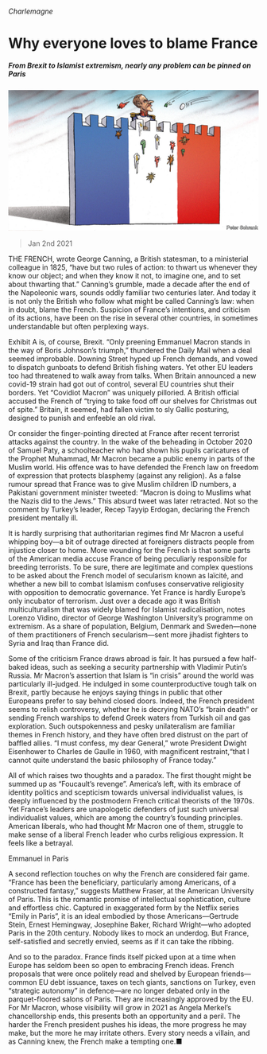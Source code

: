 ###### Charlemagne

# Why everyone loves to blame France 

##### From Brexit to Islamist extremism, nearly any problem can be pinned on Paris 

![image](images/20210102_EUD000_0.jpg) 

> Jan 2nd 2021 


THE FRENCH, wrote George Canning, a British statesman, to a ministerial colleague in 1825, “have but two rules of action: to thwart us whenever they know our object; and when they know it not, to imagine one, and to set about thwarting that.” Canning’s grumble, made a decade after the end of the Napoleonic wars, sounds oddly familiar two centuries later. And today it is not only the British who follow what might be called Canning’s law: when in doubt, blame the French. Suspicion of France’s intentions, and criticism of its actions, have been on the rise in several other countries, in sometimes understandable but often perplexing ways.


Exhibit A is, of course, Brexit. “Only preening Emmanuel Macron stands in the way of Boris Johnson’s triumph,” thundered the Daily Mail when a deal seemed improbable. Downing Street hyped up French demands, and vowed to dispatch gunboats to defend British fishing waters. Yet other EU leaders too had threatened to walk away from talks. When Britain announced a new covid-19 strain had got out of control, several EU countries shut their borders. Yet “Covidiot Macron” was uniquely pilloried. A British official accused the French of “trying to take food off our shelves for Christmas out of spite.” Britain, it seemed, had fallen victim to sly Gallic posturing, designed to punish and enfeeble an old rival.



Or consider the finger-pointing directed at France after recent terrorist attacks against the country. In the wake of the beheading in October 2020 of Samuel Paty, a schoolteacher who had shown his pupils caricatures of the Prophet Muhammad, Mr Macron became a public enemy in parts of the Muslim world. His offence was to have defended the French law on freedom of expression that protects blasphemy (against any religion). As a false rumour spread that France was to give Muslim children ID numbers, a Pakistani government minister tweeted: “Macron is doing to Muslims what the Nazis did to the Jews.” This absurd tweet was later retracted. Not so the comment by Turkey’s leader, Recep Tayyip Erdogan, declaring the French president mentally ill.


It is hardly surprising that authoritarian regimes find Mr Macron a useful whipping boy—a bit of outrage directed at foreigners distracts people from injustice closer to home. More wounding for the French is that some parts of the American media accuse France of being peculiarly responsible for breeding terrorists. To be sure, there are legitimate and complex questions to be asked about the French model of secularism known as laïcité, and whether a new bill to combat Islamism confuses conservative religiosity with opposition to democratic governance. Yet France is hardly Europe’s only incubator of terrorism. Just over a decade ago it was British multiculturalism that was widely blamed for Islamist radicalisation, notes Lorenzo Vidino, director of George Washington University’s programme on extremism. As a share of population, Belgium, Denmark and Sweden—none of them practitioners of French secularism—sent more jihadist fighters to Syria and Iraq than France did.


Some of the criticism France draws abroad is fair. It has pursued a few half-baked ideas, such as seeking a security partnership with Vladimir Putin’s Russia. Mr Macron’s assertion that Islam is “in crisis” around the world was particularly ill-judged. He indulged in some counterproductive tough talk on Brexit, partly because he enjoys saying things in public that other Europeans prefer to say behind closed doors. Indeed, the French president seems to relish controversy, whether he is decrying NATO’s “brain death” or sending French warships to defend Greek waters from Turkish oil and gas exploration. Such outspokenness and pesky unilateralism are familiar themes in French history, and they have often bred distrust on the part of baffled allies. “I must confess, my dear General,” wrote President Dwight Eisenhower to Charles de Gaulle in 1960, with magnificent restraint,“that I cannot quite understand the basic philosophy of France today.”


All of which raises two thoughts and a paradox. The first thought might be summed up as “Foucault’s revenge”. America’s left, with its embrace of identity politics and scepticism towards universal individualist values, is deeply influenced by the postmodern French critical theorists of the 1970s. Yet France’s leaders are unapologetic defenders of just such universal individualist values, which are among the country’s founding principles. American liberals, who had thought Mr Macron one of them, struggle to make sense of a liberal French leader who curbs religious expression. It feels like a betrayal.

Emmanuel in Paris


A second reflection touches on why the French are considered fair game. “France has been the beneficiary, particularly among Americans, of a constructed fantasy,” suggests Matthew Fraser, at the American University of Paris. This is the romantic promise of intellectual sophistication, culture and effortless chic. Captured in exaggerated form by the Netflix series “Emily in Paris”, it is an ideal embodied by those Americans—Gertrude Stein, Ernest Hemingway, Josephine Baker, Richard Wright—who adopted Paris in the 20th century. Nobody likes to mock an underdog. But France, self-satisfied and secretly envied, seems as if it can take the ribbing.


And so to the paradox. France finds itself picked upon at a time when Europe has seldom been so open to embracing French ideas. French proposals that were once politely read and shelved by European friends—common EU debt issuance, taxes on tech giants, sanctions on Turkey, even “strategic autonomy” in defence—are no longer debated only in the parquet-floored salons of Paris. They are increasingly approved by the EU. For Mr Macron, whose visibility will grow in 2021 as Angela Merkel’s chancellorship ends, this presents both an opportunity and a peril. The harder the French president pushes his ideas, the more progress he may make, but the more he may irritate others. Every story needs a villain, and as Canning knew, the French make a tempting one.■

